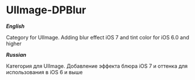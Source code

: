 UIImage-DPBlur
==============

***English***

Category for UIImage. Adding blur effect iOS 7 and tint color for iOS 6.0 and higher

***Russian***

Категория для UIImage. Добавление эффекта блюра iOS 7 и оттенка для использования в iOS 6 и выше
